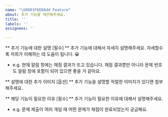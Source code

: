 ```yaml
---
name: "\U0001F6E0Add Feature"
about: 추가 기능을 제안해주세요.
title: ''
labels: ''
assignees: ''

---
```


** 추가 기능에 대한 설명 [필수] **
추가 기능에 대해서 자세히 설명해주세요. 자세할수록 저희가 이해하는 데 도움이 됩니다. 😀
- e.g. 현재 알람 창에는 채점 결과가 뜨고 있습니다. 채점 결과뿐만 아니라 문제 번호도 알람 창에 포함이 되어 있으면 좋을 거 같아요.


** 설명에 대한 추가 이미지 [옵션] **
추가 기능을 설명할 적절한 이미지가 있다면 첨부해주세요.


** 해당 기능이 필요한 이유 [필수] **
추가 기능이 필요한 이유에 대해서 설명해주세요.
- e.g. 문제 제출이 여러 개일 때 어떤 문제가 채점이 완료되었는지 궁금해요.
